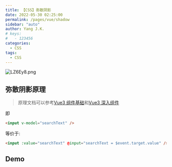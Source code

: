 ```yaml
---
title: 【CSS】弥散阴影
date: 2022-05-30 02:25:00
permalink: /pages/vue/shadow
sidebar: "auto"
author: Yang J.K.
# keys:
#   - 123456
categories:
  - CSS
tags:
  - CSS
---
```


![LZ6Ey8.png](https://s6.jpg.cm/2022/05/22/LZ6Ey8.png)

<!-- more -->

## 弥散阴影原理

> 原理文档可以参考[Vue3 组件基础](https://v3.cn.vuejs.org/guide/component-basics.html#%E5%9C%A8%E7%BB%84%E4%BB%B6%E4%B8%8A%E4%BD%BF%E7%94%A8-v-model)和[Vue3 深入组件](https://v3.cn.vuejs.org/guide/component-custom-events.html#v-model-%E5%8F%82%E6%95%B0)

即

```html
<input v-model="searchText" />
```

等价于:

```html
<input :value="searchText" @input="searchText = $event.target.value" />
```

## Demo

